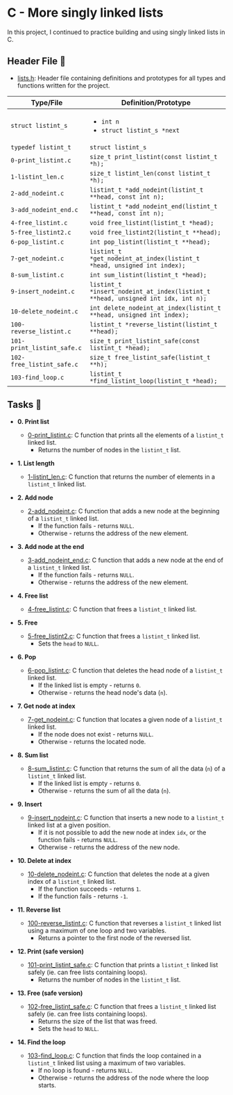 # C - More singly linked lists

In this project, I continued to practice building and using singly linked lists in C.


## Header File :file_folder:

- [lists.h](./lists.h): Header file containing definitions and prototypes for all types
  and functions written for the project.

| Type/File                  | Definition/Prototype                                                             |
| -------------------------- | -------------------------------------------------------------------------------- |
| `struct listint_s`         | <ul><li>`int n`</li><li>`struct listint_s *next`</li></ul>                       |
| `typedef listint_t`        | `struct listint_s`                                                               |
| `0-print_listint.c`        | `size_t print_listint(const listint_t *h);`                                      |
| `1-listint_len.c`          | `size_t listint_len(const listint_t *h);`                                        |
| `2-add_nodeint.c`          | `listint_t *add_nodeint(listint_t **head, const int n);`                         |
| `3-add_nodeint_end.c`      | `listint_t *add_nodeint_end(listint_t **head, const int n);`                     |
| `4-free_listint.c`         | `void free_listint(listint_t *head);`                                            |
| `5-free_listint2.c`        | `void free_listint2(listint_t **head);`                                          |
| `6-pop_listint.c`          | `int pop_listint(listint_t **head);`                                             |
| `7-get_nodeint.c`          | `listint_t *get_nodeint_at_index(listint_t *head, unsigned int index);`          |
| `8-sum_listint.c`          | `int sum_listint(listint_t *head);`                                              |
| `9-insert_nodeint.c`       | `listint_t *insert_nodeint_at_index(listint_t **head, unsigned int idx, int n);` |
| `10-delete_nodeint.c`      | `int delete_nodeint_at_index(listint_t **head, unsigned int index);`             |
| `100-reverse_listint.c`    | `listint_t *reverse_listint(listint_t **head);`                                  |
| `101-print_listint_safe.c` | `size_t print_listint_safe(const listint_t *head);`                              |
| `102-free_listint_safe.c`  | `size_t free_listint_safe(listint_t **h);`                                       |
| `103-find_loop.c`          | `listint_t *find_listint_loop(listint_t *head);`                                 |

## Tasks :page_with_curl:

- **0. Print list**

  - [0-print_listint.c](./0-print_listint.c): C function that prints all the elements
    of a `listint_t` linked list.
    - Returns the number of nodes in the `listint_t` list.

- **1. List length**

  - [1-listint_len.c](./1-listint_len.c): C function that returns the number
    of elements in a `listint_t` linked list.

- **2. Add node**

  - [2-add_nodeint.c](./2-add_nodeint.c): C function that adds a new node at
    the beginning of a `listint_t` linked list.
    - If the function fails - returns `NULL`.
    - Otherwise - returns the address of the new element.

- **3. Add node at the end**

  - [3-add_nodeint_end.c](./3-add_nodeint_end.c): C function that adds a new node
    at the end of a `listint_t` linked list.
    - If the function fails - returns `NULL`.
    - Otherwise - returns the address of the new element.

- **4. Free list**

  - [4-free_listint.c](./4-free_listint.c): C function that frees a `listint_t`
    linked list.

- **5. Free**

  - [5-free_listint2.c](./5-free_listint2.c): C function that frees a
    `listint_t` linked list.
    - Sets the `head` to `NULL`.

- **6. Pop**

  - [6-pop_listint.c](./6-pop_listint.c): C function that deletes the head node of
    a `listint_t` linked list.
    - If the linked list is empty - returns `0`.
    - Otherwise - returns the head node's data (`n`).

- **7. Get node at index**

  - [7-get_nodeint.c](./7-get_nodeint.c): C function that locates a given node
    of a `listint_t` linked list.
    - If the node does not exist - returns `NULL`.
    - Otherwise - returns the located node.

- **8. Sum list**

  - [8-sum_listint.c](./8-sum_listint.c): C function that returns the sum of all
    the data (`n`) of a `listint_t` linked list.
    - If the linked list is empty - returns `0`.
    - Otherwise - returns the sum of all the data (`n`).

- **9. Insert**

  - [9-insert_nodeint.c](./9-insert_nodeint.c): C function that inserts a new node to
    a `listint_t` linked list at a given position.
    - If it is not possible to add the new node at index `idx`, or the function
      fails - returns `NULL`.
    - Otherwise - returns the address of the new node.

- **10. Delete at index**

  - [10-delete_nodeint.c](./10-delete_nodeint.c): C function that deletes the node at a
    given index of a `listint_t` linked list.
    - If the function succeeds - returns `1`.
    - If the function fails - returns `-1`.

- **11. Reverse list**

  - [100-reverse_listint.c](./100-reverse_listint.c): C function that reverses a `listint_t`
    linked list using a maximum of one loop and two variables.
    - Returns a pointer to the first node of the reversed list.

- **12. Print (safe version)**

  - [101-print_listint_safe.c](./101-print_listint_safe.c): C function that prints
    a `listint_t` linked list safely (ie. can free lists containing loops).
    - Returns the number of nodes in the `listint_t` list.

- **13. Free (safe version)**

  - [102-free_listint_safe.c](./102-free_listint_safe.c): C function that frees a
    `listint_t` linked list safely (ie. can free lists containing loops).
    - Returns the size of the list that was freed.
    - Sets the `head` to `NULL`.

- **14. Find the loop**
  - [103-find_loop.c](./103-find_loop.c): C function that finds the loop contained in a
    `listint_t` linked list using a maximum of two variables.
    - If no loop is found - returns `NULL`.
    - Otherwise - returns the address of the node where the loop starts.
